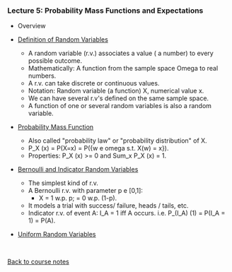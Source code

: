 ### Lecture 5: Probability Mass Functions and Expectations

* Overview

* [Definition of Random Variables](https://www.youtube.com/watch?v=l2f743SpPiw)
  * A random variable (r.v.) associates a value ( a number) to every possible outcome.
  * Mathematically: A function from the sample space Omega to real numbers.
  * A r.v. can take discrete or continuous values.
  * Notation: Random variable (a function) X, numerical value x.
  * We can have several r.v's defined on the same sample space.
  * A function of one or several random variables is also a random variable.

* [Probability Mass Function](https://www.youtube.com/watch?v=La49EMG5Ar4)
  * Also called "probability law" or "probability distribution" of X.
  * P_X (x) = P(X=x) = P({w e omega s.t. X(w) = x}).
  * Properties: P_X (x) >= 0 and Sum_x P_X (x) = 1.

* [Bernoulli and Indicator Random Variables](https://www.youtube.com/watch?v=vokziIl_3Eo)
  * The simplest kind of r.v.
  * A Bernoulli r.v. with parameter p e [0,1]:
    * X = 1 w.p. p; = 0 w.p. (1-p).
  * It models a trial with success/ failure, heads / tails, etc.
  * Indicator r.v. of event A: I_A = 1 iff A occurs. i.e. P_(I_A) (1) = P(I_A = 1) = P(A).

* [Uniform Random Variables]()
  


<br>

[Back to course notes](../Course_Notes.md)
